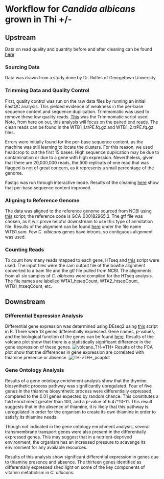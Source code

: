 # Workflow for _Candida albicans_ grown in Thi +/- 

## Upstream

Data on read quality and quantity before and after cleaning can be found [here](https://docs.google.com/spreadsheets/d/1AOa-XaTzR_PKMIRQDmu8oDTmawXXnkIwEjKOQkNC7Vs/edit?gid=0#gid=0).

### Sourcing Data

Data was drawn from a study done by Dr. Rolfes of Georgetown University. 

### Trimming Data and Quality Control

First, quality control was run on the raw data files by running an initial FastQC analysis. This yielded evidence of weakness in the per-base sequence content and sequence duplication. Trimmomatic was used to remove these low quality reads. [This](https://github.com/dpb85/RNAseq-Project/blob/main/albicans.SBATCH) was the Trimmomatic script used. Note, from here on out, this analysis will focus on the paired end reads. The clean reads can be found in the WTB1_1.trPE.fq.gz and WTB1_2.trPE.fq.gz files.

Errors were initially found for the per-base sequence content, as the machine was still learning to locate the clusters. For this reason, we used headcrop to cut the first 15 bases. High sequence duplication may be due to contamination or due to a gene with high expression. Nevertheless, given that there are 20,000,000 reads, the 500 replicats of one read that was flagged is not of great concern, as it represents a small percentage of the genome.

Fastqc was run through interactive mode. Results of the cleaning [here](https://docs.google.com/spreadsheets/d/1AOa-XaTzR_PKMIRQDmu8oDTmawXXnkIwEjKOQkNC7Vs/edit?gid=0#gid=0) show that per-base sequence content improved.

### Aligning to Reference Genome

The data was aligned to the reference genome sourced from NCBI using [this](https://github.com/dpb85/RNAseq-Project/blob/main/alb_bowtie.SBATCH) script; the reference code is GCA_000182965.3. The gtf file was chosen, as it will prove helpful downstream to use this type of annotation file. Results of the alignment can be found [here](https://docs.google.com/spreadsheets/d/1fa-FXVMlCXOZkbHSx_mMg0OXLMy9BeBJg8uWrEMpKGo/edit?gid=0#gid=0) under the file name WTB1.sam. Few _C. albicans_ genes have introns, so contiguous alignment was used.

### Counting Reads

To count how many reads mapped to each gene, HTseq and [this](https://github.com/dpb85/RNAseq-Project/blob/main/htseq.SBATCH) script were used. The input files were the sam output file of the bowtie alignment converted to a bam file and the gtf file pulled from NCBI. The alignments from all six samples of _C. albicans_ were compiled for the HTseq analysis. The file names are labelled WTA1_htseqCount, WTA2_htseqCount, WTB1_htseqCount, etc.

## Downstream

### Differential Expression Analysis

Differential gene expression was determined using DEseq2 using [this](https://github.com/dpb85/RNAseq-Project/blob/main/calb_DESeq_script_FINAL.R) script in R. There were 13 genes differentially expressed. Gene names, p-values, and the biological function of the genes can be found [here](https://docs.google.com/spreadsheets/d/1_c6l934VuI1iEprC6hadYm-PaygesRUPCh1upRf_XD8/edit?gid=1743740104#gid=1743740104).
Results of the volcano plot show that there is a statistically significant difference in the gene expression of these genes.
![volcano_TH-vTH+](https://github.com/user-attachments/assets/2a083807-e879-4c09-955b-54efb5f45207)
Results of the PCA plot show that the differences in gene expression are correlated with thiamine presence or absence. 
![TH-vTH+_pcaplot](https://github.com/user-attachments/assets/7661b367-b973-4d73-8bc1-b9a34910fc15)

### Gene Ontology Analysis

Results of a gene ontology enrichment analysis show that the thymine biosynthetic process pathway was significantly upregulated. Four of five genes in the thiamine biosynthetic process were differentially expressed, compared to the 0.01 genes expected by random chance. This constitutes a fold enrichment greater than 100, and a p-value of 6.47^10-11. This result suggests that in the absence of thiamine, it is likely that this pathway is upregulated in order for the organism to create its own thiamine in order to satisfy its thiamine needs.

Though not indicated in the gene ontology enrichment analysis, several transmembrane transport genes were also present in the differentially expressed genes. This may suggest that in a nutrient-deprived environment, the organism has an increased pressure to scavenge its environment for any available resources.

Results of this analysis show significant differential expression in genes due to thiamine presence and absence. The thirteen genes identified as differentially expressed shed light on some of the key components of vitamin metabolism in _C. albicans_.
